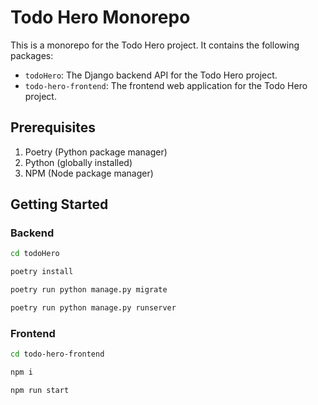 # Todo Hero Monorepo

This is a monorepo for the Todo Hero project. It contains the following packages:

* `todoHero`: The Django backend API for the Todo Hero project.
* `todo-hero-frontend`: The frontend web application for the Todo Hero project.

## Prerequisites

1. Poetry (Python package manager)
2. Python (globally installed)
3. NPM (Node package manager)

## Getting Started

### Backend

```bash
cd todoHero
```

```bash
poetry install
```

```bash
poetry run python manage.py migrate
```

```bash
poetry run python manage.py runserver
```

### Frontend

```bash
cd todo-hero-frontend
```

```bash
npm i
```

```bash
npm run start
```
